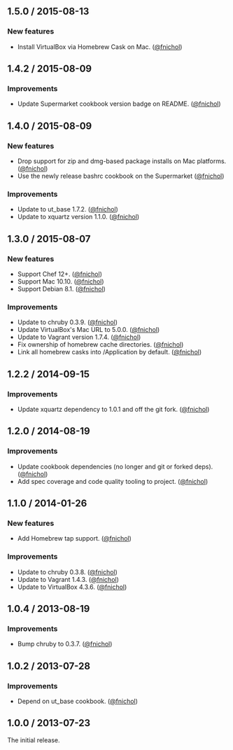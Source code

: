 ## 1.5.0 / 2015-08-13

### New features

* Install VirtualBox via Homebrew Cask on Mac. ([@fnichol][])


## 1.4.2 / 2015-08-09

### Improvements

* Update Supermarket cookbook version badge on README. ([@fnichol][])


## 1.4.0 / 2015-08-09

### New features

* Drop support for zip and dmg-based package installs on Mac platforms. ([@fnichol][])
* Use the newly release bashrc cookbook on the Supermarket ([@fnichol][])

### Improvements

* Update to ut_base 1.7.2. ([@fnichol][])
* Update to xquartz version 1.1.0. ([@fnichol][])


## 1.3.0 / 2015-08-07

### New features

* Support Chef 12+. ([@fnichol][])
* Support Mac 10.10. ([@fnichol][])
* Support Debian 8.1. ([@fnichol][])

### Improvements

* Update to chruby 0.3.9. ([@fnichol][])
* Update VirtualBox's Mac URL to 5.0.0. ([@fnichol][])
* Update to Vagrant version 1.7.4. ([@fnichol][])
* Fix ownership of homebrew cache directories. ([@fnichol][])
* Link all homebrew casks into /Application by default. ([@fnichol][])


## 1.2.2 / 2014-09-15

### Improvements

* Update xquartz dependency to 1.0.1 and off the git fork. ([@fnichol][])


## 1.2.0 / 2014-08-19

### Improvements

* Update cookbook dependencies (no longer and git or forked deps). ([@fnichol][])
* Add spec coverage and code quality tooling to project. ([@fnichol][])


## 1.1.0 / 2014-01-26

### New features

* Add Homebrew tap support. ([@fnichol][])

### Improvements

* Update to chruby 0.3.8. ([@fnichol][])
* Update to Vagrant 1.4.3. ([@fnichol][])
* Update to VirtualBox 4.3.6. ([@fnichol][])


## 1.0.4 / 2013-08-19

### Improvements

* Bump chruby to 0.3.7. ([@fnichol][])


## 1.0.2 / 2013-07-28

### Improvements

* Depend on ut\_base cookbook. ([@fnichol][])


## 1.0.0 / 2013-07-23

The initial release.

<!--- The following link definition list is generated by PimpMyChangelog --->
[@fnichol]: https://github.com/fnichol
